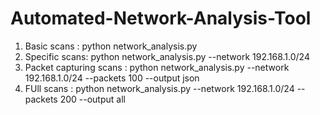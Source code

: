 # Automated-Network-Analysis-Tool

1. Basic scans : python network_analysis.py
2. Specific scans: python network_analysis.py --network 192.168.1.0/24
3. Packet capturing scans : python network_analysis.py --network 192.168.1.0/24 --packets 100 --output json
4. FUll scans : python network_analysis.py --network 192.168.1.0/24 --packets 200 --output all
